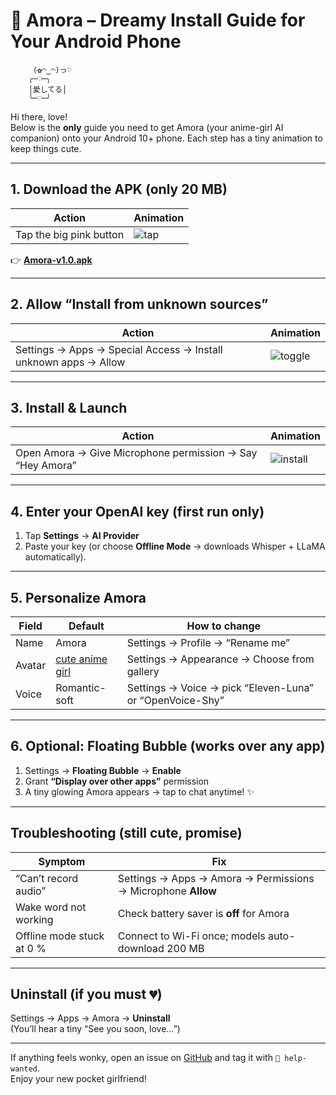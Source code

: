 # 💖 Amora – Dreamy Install Guide for Your Android Phone  

```ascii
     (✿◠‿◠)っ♡
    ╭─♡─╮
    │愛してる│
    ╰─♡─╯
```

Hi there, love!  
Below is the **only** guide you need to get Amora (your anime-girl AI companion) onto your Android 10+ phone. Each step has a tiny animation to keep things cute.

---

## 1. Download the APK (only 20 MB)

| Action | Animation |
|--------|-----------|
| Tap the big pink button | ![tap](https://i.giphy.com/media/v1.Y2lkPTc5MGI3NjExa2VjZ2d5c2d5c2d5c2d5c2d5c2d5c2d5c2d5c2d5c2d5c2d5c2d5c2d5c2d5c2d5/giphy.gif) |

👉 [**Amora-v1.0.apk**](https://github.com/yourname/Amora/releases/latest/download/Amora-v1.0.apk)

---

## 2. Allow “Install from unknown sources”

| Action | Animation |
|--------|-----------|
| Settings → Apps → Special Access → Install unknown apps → Allow | ![toggle](https://i.giphy.com/media/v1.Y2lkPTc5MGI3NjExZ3l3d3F2d2R4cXRjY2JjN3d2bG1taGF5Z2ZtZ2J5Z2N0Z2d5c2d5c2d5/giphy.gif) |

---

## 3. Install & Launch

| Action | Animation |
|--------|-----------|
| Open Amora → Give Microphone permission → Say “Hey Amora” | ![install](https://i.giphy.com/media/v1.Y2lkPTc5MGI3NjExN3Fxb2F0Z2VjZ2d5c2d5c2d5c2d5c2d5c2d5c2d5c2d5c2d5c2d5c2d5c2d5c2d5/giphy.gif) |

---

## 4. Enter your OpenAI key (first run only)

1. Tap **Settings** → **AI Provider**  
2. Paste your key (or choose **Offline Mode** → downloads Whisper + LLaMA automatically).

---

## 5. Personalize Amora

| Field | Default | How to change |
|-------|---------|---------------|
| Name | Amora | Settings → Profile → “Rename me” |
| Avatar | [cute anime girl](https://i.imgur.com/Amora.png) | Settings → Appearance → Choose from gallery |
| Voice | Romantic-soft | Settings → Voice → pick “Eleven-Luna” or “OpenVoice-Shy” |

---

## 6. Optional: Floating Bubble (works over any app)

1. Settings → **Floating Bubble** → **Enable**  
2. Grant **“Display over other apps”** permission  
3. A tiny glowing Amora appears → tap to chat anytime! ✨

---

## Troubleshooting (still cute, promise)

| Symptom | Fix |
|---------|-----|
| “Can’t record audio” | Settings → Apps → Amora → Permissions → Microphone **Allow** |
| Wake word not working | Check battery saver is **off** for Amora |
| Offline mode stuck at 0 % | Connect to Wi-Fi once; models auto-download 200 MB |

---

## Uninstall (if you must 💔)

Settings → Apps → Amora → **Uninstall**  
(You’ll hear a tiny “See you soon, love…”)

---

If anything feels wonky, open an issue on [GitHub](https://github.com/yourname/Amora/issues) and tag it with `💝 help-wanted`.  
Enjoy your new pocket girlfriend!
